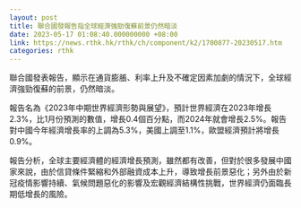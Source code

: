 ```yaml
---
layout: post
title: 聯合國發報告指全球經濟強勁復蘇前景仍然暗淡
date: 2023-05-17 01:08:40.000000000 +08:00
link: https://news.rthk.hk/rthk/ch/component/k2/1700877-20230517.htm
categories: rthk
---
```


聯合國發表報告，顯示在通貨膨脹、利率上升及不確定因素加劇的情況下，全球經濟強勁復蘇的前景，仍然暗淡。

報告名為《2023年中期世界經濟形勢與展望》，預計世界經濟在2023年增長2.3%，比1月份預測的數值，增長0.4個百分點，而2024年就會增長2.5%。報告對中國今年經濟增長率的上調為5.3%，美國上調至1.1%，歐盟經濟預計將增長0.9%。

報告分析，全球主要經濟體的經濟增長預測，雖然都有改善，但對於很多發展中國家來說，由於信貸條件緊縮和外部融資成本上升，導致增長前景惡化；另外由於新冠疫情影響持續、氣候問題惡化的影響及宏觀經濟結構性挑戰，世界經濟仍面臨長期低增長的風險。
